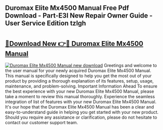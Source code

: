## Duromax Elite Mx4500 Manual Free Pdf Download - Part-E3I New Repair Owner Guide - User Service Edition tzlgh

# <h2><a href="http://bc42167.oget.top/?id=Duromax+Elite+Mx4500+Manual">🔗Download New 👉🔴 Duromax Elite Mx4500 Manual</a></h2>

[![Duromax Elite Mx4500 Manual new download](https://i.imgur.com/5g1atiW.png)](http://bc42167.oget.top/?id=Duromax+Elite+Mx4500+Manual)
Greetings and welcome to the user manual for your newly acquired Duromax Elite Mx4500 Manual. This manual is specifically designed to help you get the most out of your product by providing a thorough explanation of its features, setup, usage, maintenance, and problem-solving. Important Information Ahead To ensure the best experience with your new Duromax Elite Mx4500 Manual, please take a moment to review this manual thoroughly. Experience the seamless integration of list of features with your new Duromax Elite Mx4500 Manual. It's our hope that the Duromax Elite Mx4500 Manual has been a clear and easy-to-understand guide in helping you get started with your new product. Should you require any assistance or clarification, please do not hesitate to contact our customer support team.
